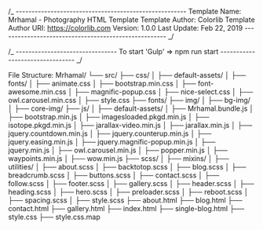 /_ ------------------------------------------------------
Template Name: Mrhamal - Photography HTML Template
Template Author: Colorlib
Template Author URI: https://colorlib.com
Version: 1.0.0
Last Update: Feb 22, 2019
----------------------------------------------------- _/

/_ --------------------------------
To start 'Gulp' => npm run start
-------------------------------- _/

File Structure:
Mrhamal/
└── src/
├── css/
│ ├── default-assets/
│ ├── fonts/
│ ├── animate.css
│ ├── bootstrap.min.css
│ ├── font-awesome.min.css
│ ├── magnific-popup.css
│ ├── nice-select.css
│ ├── owl.carousel.min.css
│ ├── style.css
├── fonts/
├── img/
│ ├── bg-img/
│ ├── core-img/
├── js/
│ ├── default-assets/
│ ├── Mrhamal.bundle.js
│ ├── bootstrap.min.js
│ ├── imagesloaded.pkgd.min.js
│ ├── isotope.pkgd.min.js
│ ├── jarallax-video.min.js
│ ├── jarallax.min.js
│ ├── jquery.countdown.min.js
│ ├── jquery.counterup.min.js
│ ├── jquery.easing.min.js
│ ├── jquery.magnific-popup.min.js
│ ├── jquery.min.js
│ ├── owl.carousel.min.js
│ ├── popper.min.js
│ ├── waypoints.min.js
│ ├── wow.min.js
├── scss/
│ ├── mixins/
│ ├── utilities/
│ ├── about.scss
│ ├── backtotop.scss
│ ├── blog.scss
│ ├── breadcrumb.scss
│ ├── buttons.scss
│ ├── contact.scss
│ ├── follow.scss
│ ├── footer.scss
│ ├── gallery.scss
│ ├── header.scss
│ ├── heading.scss
│ ├── hero.scss
│ ├── preloader.scss
│ ├── reboot.scss
│ ├── spacing.scss
│ ├── style.scss
├── about.html
├── blog.html
├── contact.html
├── gallery.html
├── index.html
├── single-blog.html
├── style.css
├── style.css.map
